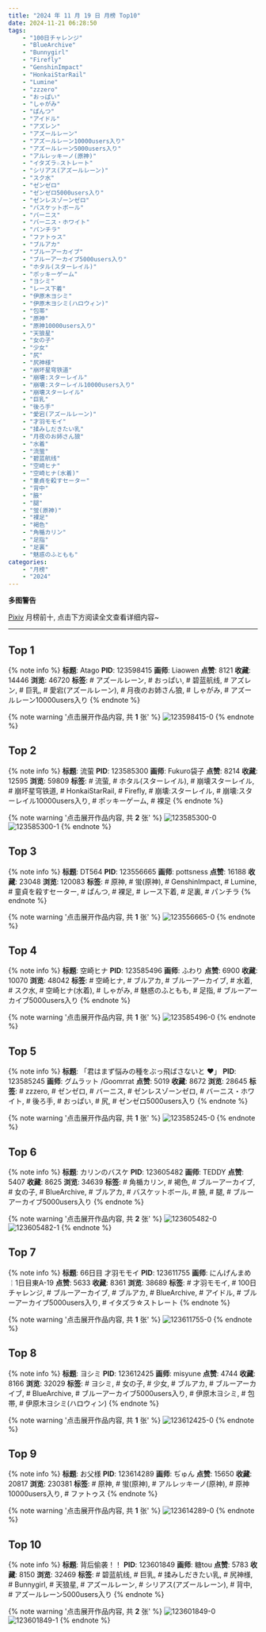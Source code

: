 ```yaml
---
title: "2024 年 11 月 19 日 月榜 Top10"
date: 2024-11-21 06:28:50
tags:
    - "100日チャレンジ"
    - "BlueArchive"
    - "Bunnygirl"
    - "Firefly"
    - "GenshinImpact"
    - "HonkaiStarRail"
    - "Lumine"
    - "zzzero"
    - "おっぱい"
    - "しゃがみ"
    - "ぱんつ"
    - "アイドル"
    - "アズレン"
    - "アズールレーン"
    - "アズールレーン10000users入り"
    - "アズールレーン5000users入り"
    - "アルレッキーノ(原神)"
    - "イタズラ☆ストレート"
    - "シリアス(アズールレーン)"
    - "スク水"
    - "ゼンゼロ"
    - "ゼンゼロ5000users入り"
    - "ゼンレスゾーンゼロ"
    - "バスケットボール"
    - "バーニス"
    - "バーニス・ホワイト"
    - "パンチラ"
    - "ファトゥス"
    - "ブルアカ"
    - "ブルーアーカイブ"
    - "ブルーアーカイブ5000users入り"
    - "ホタル(スターレイル)"
    - "ポッキーゲーム"
    - "ヨシミ"
    - "レース下着"
    - "伊原木ヨシミ"
    - "伊原木ヨシミ(ハロウィン)"
    - "包帯"
    - "原神"
    - "原神10000users入り"
    - "天狼星"
    - "女の子"
    - "少女"
    - "尻"
    - "尻神様"
    - "崩坏星穹铁道"
    - "崩壊:スターレイル"
    - "崩壊:スターレイル10000users入り"
    - "崩壊スターレイル"
    - "巨乳"
    - "後ろ手"
    - "愛宕(アズールレーン)"
    - "才羽モモイ"
    - "揉みしだきたい乳"
    - "月夜のお姉さん狼"
    - "水着"
    - "流萤"
    - "碧蓝航线"
    - "空崎ヒナ"
    - "空崎ヒナ(水着)"
    - "童貞を殺すセーター"
    - "背中"
    - "腋"
    - "腿"
    - "蛍(原神)"
    - "裸足"
    - "褐色"
    - "角楯カリン"
    - "足指"
    - "足裏"
    - "魅惑のふともも"
categories:
    - "月榜"
    - "2024"
---
```


<i class="fa fa-triangle-exclamation"></i>**多图警告**<i class="fa fa-triangle-exclamation"></i>

[Pixiv](https://www.pixiv.net/) 月榜前十, 点击下方阅读全文查看详细内容~

<!-- more -->

---

## Top 1

{% note info %}
**标题**: Atago
**PID**: 123598415 **画师**: Liaowen
**点赞**: 8121 **收藏**: 14446 **浏览**: 46720
**标签**: # アズールレーン, # おっぱい, # 碧蓝航线, # アズレン, # 巨乳, # 愛宕(アズールレーン), # 月夜のお姉さん狼, # しゃがみ, # アズールレーン10000users入り
{% endnote %}

{% note warning '点击展开作品内容, 共 **1** 张' %}
![123598415-0](https://i.pixiv.re/img-original/img/2024/10/23/14/11/45/123598415_p0.png)
{% endnote %}

## Top 2

{% note info %}
**标题**: 流萤
**PID**: 123585300 **画师**: Fukuro袋子
**点赞**: 8214 **收藏**: 12595 **浏览**: 59809
**标签**: # 流萤, # ホタル(スターレイル), # 崩壊スターレイル, # 崩坏星穹铁道, # HonkaiStarRail, # Firefly, # 崩壊:スターレイル, # 崩壊:スターレイル10000users入り, # ポッキーゲーム, # 裸足
{% endnote %}

{% note warning '点击展开作品内容, 共 **2** 张' %}
![123585300-0](https://i.pixiv.re/img-original/img/2024/10/23/00/01/02/123585300_p0.jpg)
![123585300-1](https://i.pixiv.re/img-original/img/2024/10/23/00/01/02/123585300_p1.jpg)
{% endnote %}

## Top 3

{% note info %}
**标题**: DT564
**PID**: 123556665 **画师**: pottsness
**点赞**: 16188 **收藏**: 23048 **浏览**: 120083
**标签**: # 原神, # 蛍(原神), # GenshinImpact, # Lumine, # 童貞を殺すセーター, # ぱんつ, # 裸足, # レース下着, # 足裏, # パンチラ
{% endnote %}

{% note warning '点击展开作品内容, 共 **1** 张' %}
![123556665-0](https://i.pixiv.re/img-original/img/2024/10/22/00/00/45/123556665_p0.jpg)
{% endnote %}

## Top 4

{% note info %}
**标题**: 空崎ヒナ
**PID**: 123585496 **画师**: ふわり
**点赞**: 6900 **收藏**: 10070 **浏览**: 48042
**标签**: # 空崎ヒナ, # ブルアカ, # ブルーアーカイブ, # 水着, # スク水, # 空崎ヒナ(水着), # しゃがみ, # 魅惑のふともも, # 足指, # ブルーアーカイブ5000users入り
{% endnote %}

{% note warning '点击展开作品内容, 共 **1** 张' %}
![123585496-0](https://i.pixiv.re/img-original/img/2024/10/23/00/03/17/123585496_p0.jpg)
{% endnote %}

## Top 5

{% note info %}
**标题**: 「君はまず悩みの種をぶっ飛ばさないと ♥」
**PID**: 123585245 **画师**: グムラット /Goomrrat
**点赞**: 5019 **收藏**: 8672 **浏览**: 28645
**标签**: # zzzero, # ゼンゼロ, # バーニス, # ゼンレスゾーンゼロ, # バーニス・ホワイト, # 後ろ手, # おっぱい, # 尻, # ゼンゼロ5000users入り
{% endnote %}

{% note warning '点击展开作品内容, 共 **1** 张' %}
![123585245-0](https://i.pixiv.re/img-original/img/2024/10/23/00/00/45/123585245_p0.png)
{% endnote %}

## Top 6

{% note info %}
**标题**: カリンのバスケ
**PID**: 123605482 **画师**: TEDDY
**点赞**: 5407 **收藏**: 8625 **浏览**: 34639
**标签**: # 角楯カリン, # 褐色, # ブルーアーカイブ, # 女の子, # BlueArchive, # ブルアカ, # バスケットボール, # 腋, # 腿, # ブルーアーカイブ5000users入り
{% endnote %}

{% note warning '点击展开作品内容, 共 **2** 张' %}
![123605482-0](https://i.pixiv.re/img-original/img/2024/10/23/19/51/19/123605482_p0.jpg)
![123605482-1](https://i.pixiv.re/img-original/img/2024/10/23/19/51/19/123605482_p1.jpg)
{% endnote %}

## Top 7

{% note info %}
**标题**: 66日目 才羽モモイ
**PID**: 123611755 **画师**: にんげんまめ￤1日目東A-19
**点赞**: 5633 **收藏**: 8361 **浏览**: 38689
**标签**: # 才羽モモイ, # 100日チャレンジ, # ブルーアーカイブ, # ブルアカ, # BlueArchive, # アイドル, # ブルーアーカイブ5000users入り, # イタズラ☆ストレート
{% endnote %}

{% note warning '点击展开作品内容, 共 **1** 张' %}
![123611755-0](https://i.pixiv.re/img-original/img/2024/10/23/22/54/07/123611755_p0.png)
{% endnote %}

## Top 8

{% note info %}
**标题**: ヨシミ
**PID**: 123612425 **画师**: misyune
**点赞**: 4744 **收藏**: 8166 **浏览**: 32029
**标签**: # ヨシミ, # 女の子, # 少女, # ブルアカ, # ブルーアーカイブ, # BlueArchive, # ブルーアーカイブ5000users入り, # 伊原木ヨシミ, # 包帯, # 伊原木ヨシミ(ハロウィン)
{% endnote %}

{% note warning '点击展开作品内容, 共 **1** 张' %}
![123612425-0](https://i.pixiv.re/img-original/img/2024/10/23/23/11/48/123612425_p0.png)
{% endnote %}

## Top 9

{% note info %}
**标题**: お父様
**PID**: 123614289 **画师**: ぢゅん
**点赞**: 15650 **收藏**: 20817 **浏览**: 230381
**标签**: # 原神, # 蛍(原神), # アルレッキーノ(原神), # 原神10000users入り, # ファトゥス
{% endnote %}

{% note warning '点击展开作品内容, 共 **1** 张' %}
![123614289-0](https://i.pixiv.re/img-original/img/2024/10/24/00/00/33/123614289_p0.jpg)
{% endnote %}

## Top 10

{% note info %}
**标题**: 背后偷袭！！
**PID**: 123601849 **画师**: 糖tou
**点赞**: 5783 **收藏**: 8150 **浏览**: 32469
**标签**: # 碧蓝航线, # 巨乳, # 揉みしだきたい乳, # 尻神様, # Bunnygirl, # 天狼星, # アズールレーン, # シリアス(アズールレーン), # 背中, # アズールレーン5000users入り
{% endnote %}

{% note warning '点击展开作品内容, 共 **2** 张' %}
![123601849-0](https://i.pixiv.re/img-original/img/2024/10/23/17/30/35/123601849_p0.jpg)
![123601849-1](https://i.pixiv.re/img-original/img/2024/10/23/17/30/35/123601849_p1.jpg)
{% endnote %}
